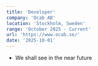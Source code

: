 ```yaml
---
title: 'Developer'
company: 'Ocab AB'
location: 'Stockholm, Sweden'
range: 'October 2025 - Current'
url: 'https://www.ocab.se/'
date: '2025-10-01'
---
```


- We shall see in the near future
